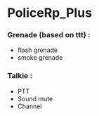# PoliceRp_Plus

### Grenade (based on ttt) :
- flash grenade
- smoke grenade

### Talkie :
- PTT
- Sound mute
- Channel
